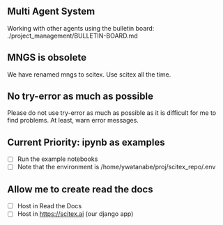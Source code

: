 <!-- ---
!-- Timestamp: 2025-07-04 11:00:15
!-- Author: ywatanabe
!-- File: /home/ywatanabe/proj/scitex_repo/CLAUDE.md
!-- --- -->

## Multi Agent System
Working with other agents using the bulletin board: ./project_management/BULLETIN-BOARD.md

## MNGS is obsolete
We have renamed mngs to scitex. Use scitex all the time.

## No try-error as much as possible
Please do not use try-error as much as possible as it is difficult for me to find problems. At least, warn error messages.

## Current Priority: ipynb as examples
- [ ] Run the example notebooks
- [ ] Note that the environment is /home/ywatanabe/proj/scitex_repo/.env

## Allow me to create read the docs
- [ ] Host in Read the Docs
- [ ] Host in https://scitex.ai (our django app)

<!-- EOF -->